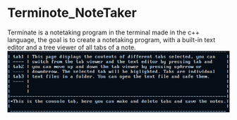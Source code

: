 # Terminote_NoteTaker

Terminate is a notetaking program in the terminal made in the c++ language, the goal is to create a notetaking program, with a built-in text editor and a tree viewer of all tabs of a note.
![Terminote](Terminote.png)
